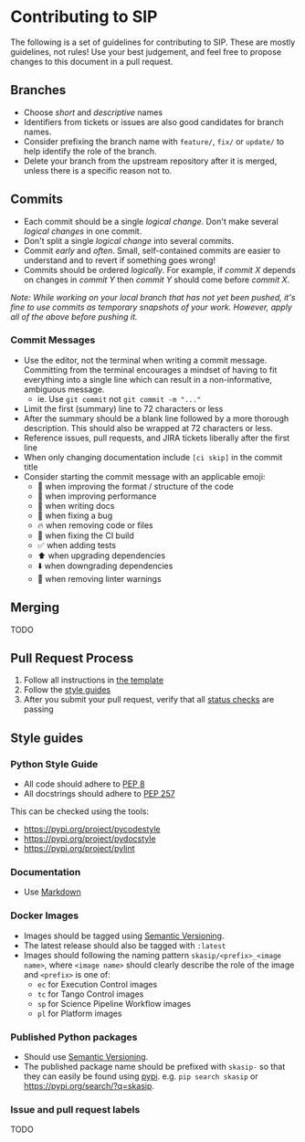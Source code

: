 # Contributing to SIP

The following is a set of guidelines for contributing to SIP. These are mostly guidelines, not rules! 
Use your best judgement, and feel free to propose changes to this document in a pull request.


## Branches

* Choose *short* and *descriptive* names
* Identifiers from tickets or issues are also good candidates for branch names.
* Consider prefixing the branch name with `feature/`, `fix/` or `update/` to 
  help identify the role of the branch.
* Delete your branch from the upstream repository after it is merged, unless
  there is a specific reason not to. 


## Commits

* Each commit should be a single *logical change*. Don't make several 
  *logical changes* in one commit.
* Don't split a single *logical change* into several commits.
* Commit *early* and *often*. Small, self-contained commits are easier
  to understand and to revert if something goes wrong!
* Commits should be ordered *logically*. For example, if *commit X* depends on 
  changes in *commit Y* then *commit Y* should come before *commit X*.
  
*Note: While working on your local branch that has not yet been pushed, it's
fine to use commits as temporary snapshots of your work. However, apply all of
the above before pushing it.*  

### Commit Messages

* Use the editor, not the terminal when writing a commit message.
  Committing from the terminal encourages a mindset of having to fit 
  everything into a single line which can result in a non-informative,
  ambiguous message. 
    * ie. Use `git commit` not `git commit -m "..."`   
* Limit the first (summary) line to 72 characters or less
* After the summary should be a blank line followed by a more thorough 
  description. This should also be wrapped at 72 characters or less.
* Reference issues, pull requests, and JIRA tickets liberally after the 
  first line
* When only changing documentation include `[ci skip]` in the commit title
* Consider starting the commit message with an applicable emoji:
    * :art: when improving the format / structure of the code
    * :racehorse: when improving performance
    * :memo: when writing docs
    * :bug: when fixing a bug
    * :fire: when removing code or files
    * :green_heart: when fixing the CI build
    * :white_check_mark: when adding tests
    * :arrow_up: when upgrading dependencies
    * :arrow_down: when downgrading dependencies
    * :shirt: when removing linter warnings


## Merging

TODO

## Pull Request Process

1. Follow all instructions in [the template](PULL_REQUEST_TEMPLATE.md)
1. Follow the [style guides](#Style-guides)
1. After you submit your pull request, verify that all 
   [status checks](https://help.github.com/articles/about-status-checks/) are 
   passing 

 
## Style guides
 
### Python Style Guide

* All code should adhere to [PEP 8](https://www.python.org/dev/peps/pep-0008/) 
* All docstrings should adhere to [PEP 257](https://www.python.org/dev/peps/pep-0257/)

This can be checked using the tools:

* https://pypi.org/project/pycodestyle
* https://pypi.org/project/pydocstyle
* https://pypi.org/project/pylint

### Documentation

* Use [Markdown](https://guides.github.com/features/mastering-markdown/) 

### Docker Images

* Images should be tagged using [Semantic Versioning](https://semver.org/).
* The latest release should also be tagged with `:latest`
* Images should following the naming pattern `skasip/<prefix>_<image name>`, 
  where `<image name>` should clearly describe the role of the image and 
  `<prefix>` is one of:
    * `ec` for Execution Control images
    * `tc` for Tango Control images
    * `sp` for Science Pipeline Workflow images
    * `pl` for Platform images     

### Published Python packages

* Should use [Semantic Versioning](https://semver.org/).
* The published package name should be prefixed with `skasip-` so that they 
  can easily be found using [pypi](https://pypi.org). e.g. `pip search skasip`
  or <https://pypi.org/search/?q=skasip>.
      
### Issue and pull request labels

TODO

